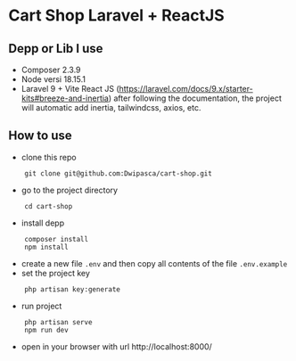 # Cart Shop Laravel + ReactJS

## Depp or Lib I use

- Composer 2.3.9
- Node versi 18.15.1
- Laravel 9 + Vite React JS (https://laravel.com/docs/9.x/starter-kits#breeze-and-inertia)
  after following the documentation, the project will automatic add inertia, tailwindcss, axios, etc.

## How to use

- clone this repo

```
    git clone git@github.com:Dwipasca/cart-shop.git
```

- go to the project directory

```
    cd cart-shop
```

- install depp

```
    composer install
    npm install
```

- create a new file `.env` and then copy all contents of the file `.env.example`
- set the project key

```
    php artisan key:generate
```

- run project

```
    php artisan serve
    npm run dev
```

- open in your browser with url http://localhost:8000/
